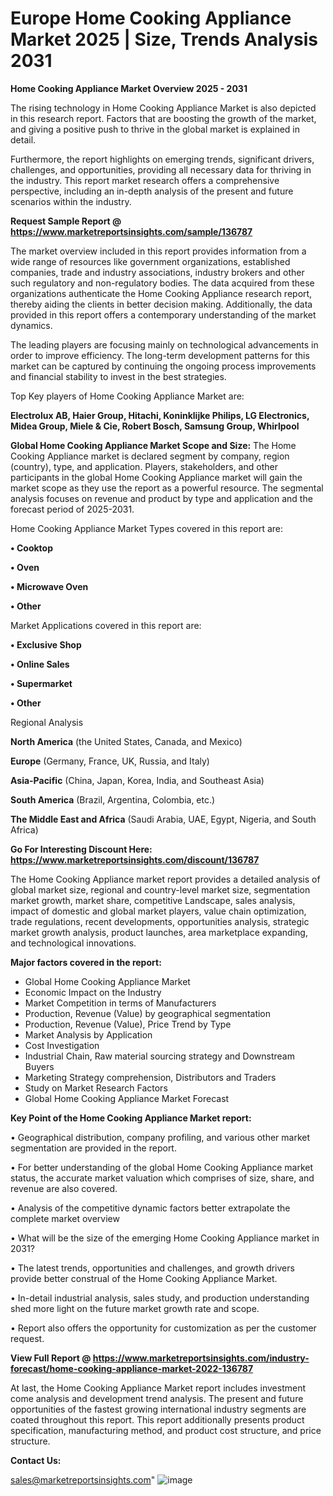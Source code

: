 # Europe Home Cooking Appliance Market 2025 | Size, Trends Analysis 2031

<Strong> Home Cooking Appliance Market Overview 2025 - 2031</strong>

The rising technology in Home Cooking Appliance Market is also depicted in this research report. Factors that are boosting the growth of the market, and giving a positive push to thrive in the global market is explained in detail.

Furthermore, the report highlights on emerging trends, significant drivers, challenges, and opportunities, providing all necessary data for thriving in the industry. This report market research offers a comprehensive perspective, including an in-depth analysis of the present and future scenarios within the industry.

<strong>Request Sample Report @ <a href=https://www.marketreportsinsights.com/sample/136787>https://www.marketreportsinsights.com/sample/136787</a></strong>

The market overview included in this report provides information from a wide range of resources like government organizations, established companies, trade and industry associations, industry brokers and other such regulatory and non-regulatory bodies. The data acquired from these organizations authenticate the Home Cooking Appliance research report, thereby aiding the clients in better decision making. Additionally, the data provided in this report offers a contemporary understanding of the market dynamics.

The leading players are focusing mainly on technological advancements in order to improve efficiency. The long-term development patterns for this market can be captured by continuing the ongoing process improvements and financial stability to invest in the best strategies.

Top Key players of Home Cooking Appliance Market are:

<strong>Electrolux AB, Haier Group, Hitachi, Koninklijke Philips, LG Electronics, Midea Group, Miele & Cie, Robert Bosch, Samsung Group, Whirlpool</strong>

<strong><b>Global Home Cooking Appliance Market Scope and Size:</b></strong>
The Home Cooking Appliance market is declared segment by company, region (country), type, and application. Players, stakeholders, and other participants in the global Home Cooking Appliance market will gain the market scope as they use the report as a powerful resource. The segmental analysis focuses on revenue and product by type and application and the forecast period of 2025-2031.

Home Cooking Appliance Market Types covered in this report are:

<strong>• Cooktop

• Oven

• Microwave Oven

• Other</strong>

Market Applications covered in this report are:

<strong>• Exclusive Shop

• Online Sales

• Supermarket

• Other</strong> 

Regional Analysis

<strong>North America</strong> (the United States, Canada, and Mexico)

<strong>Europe</strong> (Germany, France, UK, Russia, and Italy)

<strong>Asia-Pacific</strong> (China, Japan, Korea, India, and Southeast Asia)

<strong>South America</strong> (Brazil, Argentina, Colombia, etc.)

<strong>The Middle East and Africa</strong> (Saudi Arabia, UAE, Egypt, Nigeria, and South Africa)

<strong>Go For Interesting Discount Here: <a href=https://www.marketreportsinsights.com/discount/136787>https://www.marketreportsinsights.com/discount/136787</a></strong>

The Home Cooking Appliance market report provides a detailed analysis of global market size, regional and country-level market size, segmentation market growth, market share, competitive Landscape, sales analysis, impact of domestic and global market players, value chain optimization, trade regulations, recent developments, opportunities analysis, strategic market growth analysis, product launches, area marketplace expanding, and technological innovations.

<strong><b>Major factors covered in the report:</b></strong>
<ul>
  <li>Global Home Cooking Appliance Market </li>
  <li>Economic Impact on the Industry</li>
  <li>Market Competition in terms of Manufacturers</li>
  <li>Production, Revenue (Value) by geographical segmentation</li>
  <li>Production, Revenue (Value), Price Trend by Type</li>
  <li>Market Analysis by Application</li>
  <li>Cost Investigation</li>
  <li>Industrial Chain, Raw material sourcing strategy and Downstream Buyers</li>
  <li>Marketing Strategy comprehension, Distributors and Traders</li>
  <li>Study on Market Research Factors</li>
  <li>Global Home Cooking Appliance Market Forecast</li>
</ul>

<strong><b>Key Point of the Home Cooking Appliance Market report:</b></strong>

• Geographical distribution, company profiling, and various other market segmentation are provided in the report.

• For better understanding of the global Home Cooking Appliance market status, the accurate market valuation which comprises of size, share, and revenue are also covered.

• Analysis of the competitive dynamic factors better extrapolate the complete market overview

• What will be the size of the emerging Home Cooking Appliance market in 2031?

• The latest trends, opportunities and challenges, and growth drivers provide better construal of the Home Cooking Appliance Market.

• In-detail industrial analysis, sales study, and production understanding shed more light on the future market growth rate and scope.

• Report also offers the opportunity for customization as per the customer request.

<strong><b>View Full Report @ <a href=https://www.marketreportsinsights.com/industry-forecast/home-cooking-appliance-market-2022-136787>https://www.marketreportsinsights.com/industry-forecast/home-cooking-appliance-market-2022-136787</a></b></strong>


At last, the Home Cooking Appliance Market report includes investment come analysis and development trend analysis. The present and future opportunities of the fastest growing international industry segments are coated throughout this report. This report additionally presents product specification, manufacturing method, and product cost structure, and price structure.

<strong>Contact Us:</strong>

sales@marketreportsinsights.com"
![image](https://github.com/user-attachments/assets/19d7984e-a16f-41ce-a03c-f613b07eb59e)
